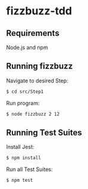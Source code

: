 # fizzbuzz-tdd

## Requirements

Node.js and npm

## Running fizzbuzz

Navigate to desired Step:

```sh
$ cd src/Step1
```

Run program:

```sh
$ node fizzbuzz 2 12
```

## Running Test Suites

Install Jest:

```sh
$ npm install
```

Run all Test Suites:

```sh
$ npm test
```
